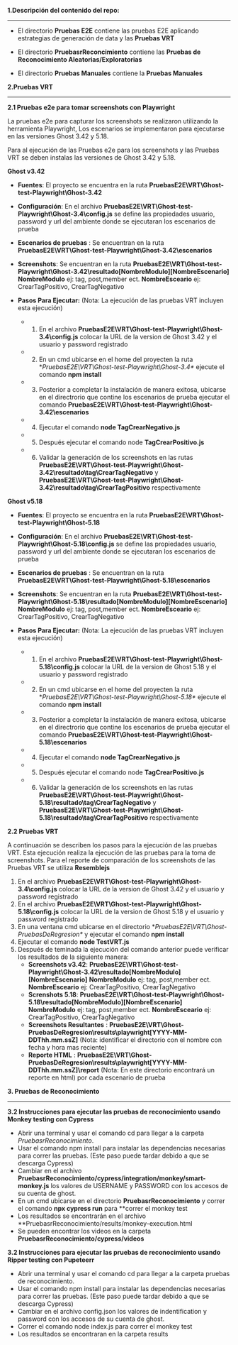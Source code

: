 



**1.Descripción del contenido del repo:**
****
- El directorio **Pruebas E2E** contiene las pruebas E2E aplicando estrategias de generación de data y las **Pruebas VRT**

- El directorio **PruebasrReconcimiento** contiene las **Pruebas de Reconocimiento Aleatorias/Exploratorias**

- El directorio **Pruebas Manuales** contiene la **Pruebas Manuales**



**2.Pruebas VRT**
******
  
**2.1 Pruebas e2e para tomar screenshots con Playwright**

La pruebas e2e para capturar los screenshots se realizaron utilizando la herramienta Playwright, Los escenarios se implementaron para ejecutarse en las versiones Ghost 3.42 y 5.18.

Para al ejecución de las Pruebas e2e para los screenshots y las Pruebas VRT se deben instalas las versiones de Ghost 3.42 y 5.18.
  
  **Ghost v3.42**
  
  - **Fuentes**: El proyecto se encuentra en la ruta **PruebasE2E\VRT\Ghost-test-Playwright\Ghost-3.42**
  - **Configuración**: En el archivo **PruebasE2E\VRT\Ghost-test-Playwright\Ghost-3.4\config.js** se define las propiedades usuario, password y url del ambiente donde se ejecutaran los escenarios de prueba
  - **Escenarios de pruebas** : Se encuentran en la ruta **PruebasE2E\VRT\Ghost-test-Playwright\Ghost-3.42\escenarios**
  - **Screenshots**: Se encuentran en la ruta **PruebasE2E\VRT\Ghost-test-Playwright\Ghost-3.42\resultado\[NombreModulo]\[NombreEscenario]**  **NombreModulo** ej: tag, post,member ect. **NombreEsceario** ej: CrearTagPositivo, CrearTagNegativo
  - **Pasos Para Ejecutar:** (Nota: La ejecución de las pruebas VRT incluyen esta ejecución)
      
       - 1. En el archivo **PruebasE2E\VRT\Ghost-test-Playwright\Ghost-3.4\config.js** colocar la URL de la version de Ghost 3.42 y el usuario y password registrado
       - 2. En un cmd ubicarse en el home del proyecten la ruta **PruebasE2E\VRT\Ghost-test-Playwright\Ghost-3.4\** ejecute el comando **npm install**
       - 3. Posterior a completar la instalación  de manera exitosa, ubicarse en el directrorio que contine los escenarios de prueba  ejecutar el comando **PruebasE2E\VRT\Ghost-test-Playwright\Ghost-3.42\escenarios**
       - 4. Ejecutar el comando **node TagCrearNegativo.js**
       - 5. Después ejecutar el comando node **TagCrearPositivo.js**
       - 6. Validar la generación de los screenshots en las rutas **PruebasE2E\VRT\Ghost-test-Playwright\Ghost-3.42\resultado\tag\CrearTagNegativo** y 
  **PruebasE2E\VRT\Ghost-test-Playwright\Ghost-3.42\resultado\tag\CrearTagPositivo** respectivamente
  
**Ghost v5.18**

  - **Fuentes**: El proyecto se encuentra en la ruta **PruebasE2E\VRT\Ghost-test-Playwright\Ghost-5.18**
  - **Configuración**: En el archivo **PruebasE2E\VRT\Ghost-test-Playwright\Ghost-5.18\config.js** se define las propiedades usuario, password y url del ambiente donde se ejecutaran los escenarios de prueba
  - **Escenarios de pruebas** : Se encuentran en la ruta **PruebasE2E\VRT\Ghost-test-Playwright\Ghost-5.18\escenarios**
  - **Screenshots**: Se encuentran en la ruta **PruebasE2E\VRT\Ghost-test-Playwright\Ghost-5.18\resultado\[NombreModulo]\[NombreEscenario]**  **NombreModulo** ej: tag, post,member ect. **NombreEsceario** ej: CrearTagPositivo, CrearTagNegativo
  - **Pasos Para Ejecutar:** (Nota: La ejecución de las pruebas VRT incluyen esta ejecución)
  
       - 1. En el archivo **PruebasE2E\VRT\Ghost-test-Playwright\Ghost-5.18\config.js** colocar la URL de la version de Ghost 5.18 y el usuario y password registrado
       - 2. En un cmd ubicarse en el home del proyecten la ruta **PruebasE2E\VRT\Ghost-test-Playwright\Ghost-5.18\** ejecute el comando **npm install**
       - 3. Posterior a completar la instalación  de manera exitosa, ubicarse en el directrorio que contine los escenarios de prueba  ejecutar el comando **PruebasE2E\VRT\Ghost-test-Playwright\Ghost-5.18\escenarios**
       - 4. Ejecutar el comando **node TagCrearNegativo.js**
       - 5. Después ejecutar el comando node **TagCrearPositivo.js**
       - 6. Validar la generación de los screenshots en las rutas **PruebasE2E\VRT\Ghost-test-Playwright\Ghost-5.18\resultado\tag\CrearTagNegativo** y 
  **PruebasE2E\VRT\Ghost-test-Playwright\Ghost-5.18\resultado\tag\CrearTagPositivo** respectivamente
  
**2.2 Pruebas VRT**


 A continuación se describen los pasos para la ejecución de las pruebas VRT. Esta ejecución realiza la ejecución de las pruebas para la toma de screenshots.
Para el reporte de comparación de los screenshots de las Pruebas VRT se utiliza **Resemblejs**
 
 1. En el archivo **PruebasE2E\VRT\Ghost-test-Playwright\Ghost-3.4\config.js** colocar la URL de la version de Ghost 3.42 y el usuario y password registrado
 2. En el archivo **PruebasE2E\VRT\Ghost-test-Playwright\Ghost-5.18\config.js** colocar la URL de la version de Ghost 5.18 y el usuario y password registrado
3. En una ventana cmd ubicarse en el directorio **PruebasE2E\VRT\Ghost-PruebasDeRegresion\** y ejecutar el comando  **npm install**
4. Ejecutar el comando **node TestVRT.js**
5. Después de teminada la ejecución del comando anterior puede verificar los resultados de la siguiente manera:
   - **Screenshots v3.42**: **PruebasE2E\VRT\Ghost-test-Playwright\Ghost-3.42\resultado\[NombreModulo]\[NombreEscenario]**  **NombreModulo** ej: tag, post,member ect. **NombreEsceario** ej: CrearTagPositivo, CrearTagNegativo
   - **Screnshots 5.18**: **PruebasE2E\VRT\Ghost-test-Playwright\Ghost-5.18\resultado\[NombreModulo]\[NombreEscenario]**  **NombreModulo** ej: tag, post,member ect. **NombreEsceario** ej: CrearTagPositivo, CrearTagNegativo
   - **Screenshots Resultantes** : **PruebasE2E\VRT\Ghost-PruebasDeRegresion\results\playwright\[YYYY-MM-DDThh.mm.ssZ]** (Nota: identificar el directorio con el nombre con fecha y hora mas reciente)
   - **Reporte HTML** : **PruebasE2E\VRT\Ghost-PruebasDeRegresion\results\playwright\[YYYY-MM-DDThh.mm.ssZ]\report** (Nota: En este directorio encontrará un reporte en html) por cada escenario de prueba
  
  
  
   
**3. Pruebas de Reconocimiento**
***********************
**3.2 Instrucciones para ejecutar las pruebas de reconocimiento usando Monkey testing con Cypress**

- Abrir una terminal y usar el comando cd para llegar a la carpeta *PruebasrReconocimiento*.
- Usar el comando npm install para instalar las dependencias necesarias para correr las pruebas.
   (Este paso puede tardar debido a que se descarga Cypress)
- Cambiar en el archivo **PruebasrReconocimiento/cypress/integration/monkey/smart-monkey.js** los valores de USERNAME y PASSWORD con los accesos de su cuenta de ghost.
- En un cmd ubicarse en el directorio **PruebasrReconocimiento** y correr el comando **npx cypress run** para **correr el monkey test
- Los resultados se encontrarán en el archivo **PruebasrReconocimiento/results/monkey-execution.html
- Se pueden encontrar los videos en la carpeta **PruebasrReconocimiento/cypress/videos**

**3.2 Instrucciones para ejecutar las pruebas de reconocimiento usando Ripper testing con Pupeteerr**

- Abrir una terminal y usar el comando cd para llegar a la carpeta pruebas de reconocimiento.
- Usar el comando npm install para instalar las dependencias necesarias para correr las pruebas.
   (Este paso puede tardar debido a que se descarga Cypress)
- Cambiar en el archivo config.json los valores de indentification y password con los accesos de su cuenta de ghost.
- Correr el comando node index.js para correr el monkey test
- Los resultados se encontraran en la carpeta results

